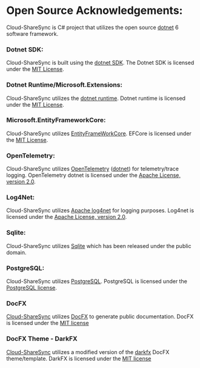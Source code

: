 # Open Source Acknowledgements:
Cloud-ShareSync is C# project that utilizes the open source [dotnet](https://dotnet.microsoft.com) 6 software framework.  

### Dotnet SDK:
Cloud-ShareSync is built using the [dotnet SDK](https://github.com/dotnet/sdk). The Dotnet SDK is licensed under the [MIT License](https://github.com/dotnet/sdk/blob/main/LICENSE.TXT).  

### Dotnet Runtime/Microsoft.Extensions:
Cloud-ShareSync utilizes the [dotnet runtime](https://github.com/dotnet/runtime). Dotnet runtime is licensed under the [MIT License](https://github.com/dotnet/runtime/blob/main/LICENSE.TXT).  

### Microsoft.EntityFrameworkCore:
Cloud-ShareSync utilizes [EntityFrameWorkCore](https://github.com/dotnet/efcore). EFCore is licensed under the [MIT License](https://github.com/dotnet/efcore/blob/main/LICENSE.txt).  

### OpenTelemetry:
Cloud-ShareSync utilizes [OpenTelemetry](https://opentelemetry.io) ([dotnet](https://github.com/open-telemetry/opentelemetry-dotnet)) for telemetry/trace logging. OpenTelemetry dotnet is licensed under the [Apache License, version 2.0](https://github.com/open-telemetry/opentelemetry-dotnet/blob/main/LICENSE).  

### Log4Net:
Cloud-ShareSync utilizes [Apache log4net](https://logging.apache.org/log4net/) for logging purposes. Log4net is licensed under the [Apache License, version 2.0](https://www.apache.org/licenses/LICENSE-2.0).  

### Sqlite:
Cloud-ShareSync utilizes [Sqlite](https://www.sqlite.org) which has been released under the public domain.  

### PostgreSQL:
Cloud-ShareSync utilizes [PostgreSQL](https://www.postgresql.org). PostgreSQL is licensed under the [PostgreSQL license](https://www.postgresql.org/about/licence/).  

### DocFX
[Cloud-ShareSync](https://docs.Cloud-ShareSync.com) utilizes [DocFX](https://dotnet.github.io/docfx) to generate public documentation. DocFX is licensed under the [MIT license](https://github.com/dotnet/docfx/blob/main/LICENSE)  

### DocFX Theme - DarkFX
[Cloud-ShareSync](https://docs.Cloud-ShareSync.com) utilizes a modified version of the [darkfx](https://github.com/steffen-wilke/darkfx) DocFX theme/template. DarkFX is licensed under the [MIT license](https://github.com/steffen-wilke/darkfx/blob/master/LICENSE)  

